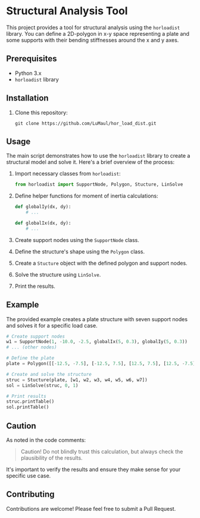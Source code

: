 # Structural Analysis Tool

This project provides a tool for structural analysis using the `horloadist` library. You can define a 2D-polygon in x-y space representing a plate and some supports with their bending stiffnesses around the x and y axes.

## Prerequisites

- Python 3.x
- `horloadist` library

## Installation

1. Clone this repository:
   ```
   git clone https://github.com/LuMaul/hor_load_dist.git
   ```

## Usage

The main script demonstrates how to use the `horloadist` library to create a structural model and solve it. Here's a brief overview of the process:

1. Import necessary classes from `horloadist`:
   ```python
   from horloadist import SupportNode, Polygon, Stucture, LinSolve
   ```

2. Define helper functions for moment of inertia calculations:
   ```python
   def globalIy(dx, dy):
       # ...

   def globalIx(dx, dy):
       # ...
   ```

3. Create support nodes using the `SupportNode` class.

4. Define the structure's shape using the `Polygon` class.

5. Create a `Stucture` object with the defined polygon and support nodes.

6. Solve the structure using `LinSolve`.

7. Print the results.

## Example

The provided example creates a plate structure with seven support nodes and solves it for a specific load case.

```python
# Create support nodes
w1 = SupportNode(1, -10.0, -2.5, globalIx(5, 0.3), globalIy(5, 0.3))
# ... (other nodes)

# Define the plate
plate = Polygon([[-12.5, -7.5], [-12.5, 7.5], [12.5, 7.5], [12.5, -7.5]])

# Create and solve the structure
struc = Stucture(plate, [w1, w2, w3, w4, w5, w6, w7])
sol = LinSolve(struc, 0, 1)

# Print results
struc.printTable()
sol.printTable()
```

## Caution

As noted in the code comments:

> Caution! Do not blindly trust this calculation, but always check the plausibility of the results.

It's important to verify the results and ensure they make sense for your specific use case.

## Contributing

Contributions are welcome! Please feel free to submit a Pull Request.